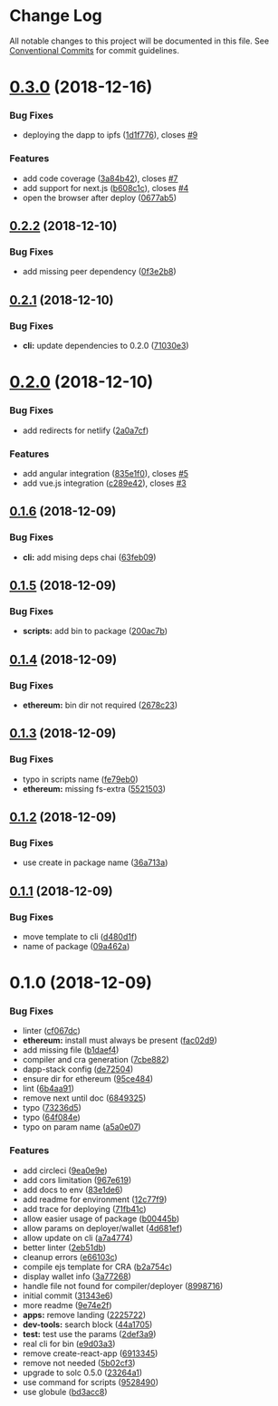 # Change Log

All notable changes to this project will be documented in this file.
See [Conventional Commits](https://conventionalcommits.org) for commit guidelines.

# [0.3.0](https://github-dapp-stack/Dapp-Stack/Dapp-Stack/compare/v0.2.2...v0.3.0) (2018-12-16)


### Bug Fixes

* deploying the dapp to ipfs ([1d1f776](https://github-dapp-stack/Dapp-Stack/Dapp-Stack/commit/1d1f776)), closes [#9](https://github-dapp-stack/Dapp-Stack/Dapp-Stack/issues/9)


### Features

* add code coverage ([3a84b42](https://github-dapp-stack/Dapp-Stack/Dapp-Stack/commit/3a84b42)), closes [#7](https://github-dapp-stack/Dapp-Stack/Dapp-Stack/issues/7)
* add support for next.js ([b608c1c](https://github-dapp-stack/Dapp-Stack/Dapp-Stack/commit/b608c1c)), closes [#4](https://github-dapp-stack/Dapp-Stack/Dapp-Stack/issues/4)
* open the browser after deploy ([0677ab5](https://github-dapp-stack/Dapp-Stack/Dapp-Stack/commit/0677ab5))





## [0.2.2](https://github.com/Dapp-Stack/Dapp-Stack/compare/v0.2.1...v0.2.2) (2018-12-10)


### Bug Fixes

* add missing peer dependency ([0f3e2b8](https://github.com/Dapp-Stack/Dapp-Stack/commit/0f3e2b8))





## [0.2.1](https://github.com/Dapp-Stack/Dapp-Stack/compare/v0.2.0...v0.2.1) (2018-12-10)


### Bug Fixes

* **cli:** update dependencies to 0.2.0 ([71030e3](https://github.com/Dapp-Stack/Dapp-Stack/commit/71030e3))





# [0.2.0](https://github.com/Dapp-Stack/Dapp-Stack/compare/v0.1.6...v0.2.0) (2018-12-10)


### Bug Fixes

* add redirects for netlify ([2a0a7cf](https://github.com/Dapp-Stack/Dapp-Stack/commit/2a0a7cf))


### Features

* add angular integration ([835e1f0](https://github.com/Dapp-Stack/Dapp-Stack/commit/835e1f0)), closes [#5](https://github.com/Dapp-Stack/Dapp-Stack/issues/5)
* add vue.js integration ([c289e42](https://github.com/Dapp-Stack/Dapp-Stack/commit/c289e42)), closes [#3](https://github.com/Dapp-Stack/Dapp-Stack/issues/3)





## [0.1.6](https://github.com/Dapp-Stack/Dapp-Stack/compare/v0.1.5...v0.1.6) (2018-12-09)


### Bug Fixes

* **cli:** add mising deps chai ([63feb09](https://github.com/Dapp-Stack/Dapp-Stack/commit/63feb09))





## [0.1.5](https://github.com/Dapp-Stack/Dapp-Stack/compare/v0.1.4...v0.1.5) (2018-12-09)


### Bug Fixes

* **scripts:** add bin to package ([200ac7b](https://github.com/Dapp-Stack/Dapp-Stack/commit/200ac7b))





## [0.1.4](https://github.com/Dapp-Stack/Dapp-Stack/compare/v0.1.3...v0.1.4) (2018-12-09)


### Bug Fixes

* **ethereum:** bin dir not required ([2678c23](https://github.com/Dapp-Stack/Dapp-Stack/commit/2678c23))





## [0.1.3](https://github.com/Dapp-Stack/Dapp-Stack/compare/v0.1.2...v0.1.3) (2018-12-09)


### Bug Fixes

* typo in scripts name ([fe79eb0](https://github.com/Dapp-Stack/Dapp-Stack/commit/fe79eb0))
* **ethereum:** missing fs-extra ([5521503](https://github.com/Dapp-Stack/Dapp-Stack/commit/5521503))





## [0.1.2](https://github.com/Dapp-Stack/Dapp-Stack/compare/v0.1.1...v0.1.2) (2018-12-09)


### Bug Fixes

* use create in package name ([36a713a](https://github.com/Dapp-Stack/Dapp-Stack/commit/36a713a))





## [0.1.1](https://github.com/Dapp-Stack/Dapp-Stack/compare/v0.1.0...v0.1.1) (2018-12-09)


### Bug Fixes

* move template to cli ([d480d1f](https://github.com/Dapp-Stack/Dapp-Stack/commit/d480d1f))
* name of package ([09a462a](https://github.com/Dapp-Stack/Dapp-Stack/commit/09a462a))





# 0.1.0 (2018-12-09)


### Bug Fixes

* linter ([cf067dc](https://github.com/Dapp-Stack/Dapp-Stack/commit/cf067dc))
* **ethereum:** install must always be present ([fac02d9](https://github.com/Dapp-Stack/Dapp-Stack/commit/fac02d9))
* add missing file ([b1daef4](https://github.com/Dapp-Stack/Dapp-Stack/commit/b1daef4))
* compiler and cra generation ([7cbe882](https://github.com/Dapp-Stack/Dapp-Stack/commit/7cbe882))
* dapp-stack config ([de72504](https://github.com/Dapp-Stack/Dapp-Stack/commit/de72504))
* ensure dir for ethereum ([95ce484](https://github.com/Dapp-Stack/Dapp-Stack/commit/95ce484))
* lint ([6b4aa91](https://github.com/Dapp-Stack/Dapp-Stack/commit/6b4aa91))
* remove next until doc ([6849325](https://github.com/Dapp-Stack/Dapp-Stack/commit/6849325))
* typo ([73236d5](https://github.com/Dapp-Stack/Dapp-Stack/commit/73236d5))
* typo ([64f084e](https://github.com/Dapp-Stack/Dapp-Stack/commit/64f084e))
* typo on param name ([a5a0e07](https://github.com/Dapp-Stack/Dapp-Stack/commit/a5a0e07))


### Features

* add circleci ([9ea0e9e](https://github.com/Dapp-Stack/Dapp-Stack/commit/9ea0e9e))
* add cors limitation ([967e619](https://github.com/Dapp-Stack/Dapp-Stack/commit/967e619))
* add docs to env ([83e1de6](https://github.com/Dapp-Stack/Dapp-Stack/commit/83e1de6))
* add readme for environment ([12c77f9](https://github.com/Dapp-Stack/Dapp-Stack/commit/12c77f9))
* add trace for deploying ([71fb41c](https://github.com/Dapp-Stack/Dapp-Stack/commit/71fb41c))
* allow easier usage of package ([b00445b](https://github.com/Dapp-Stack/Dapp-Stack/commit/b00445b))
* allow params on deployer/wallet ([4d681ef](https://github.com/Dapp-Stack/Dapp-Stack/commit/4d681ef))
* allow update on cli ([a7a4774](https://github.com/Dapp-Stack/Dapp-Stack/commit/a7a4774))
* better linter ([2eb51db](https://github.com/Dapp-Stack/Dapp-Stack/commit/2eb51db))
* cleanup errors ([e66103c](https://github.com/Dapp-Stack/Dapp-Stack/commit/e66103c))
* compile ejs template for CRA ([b2a754c](https://github.com/Dapp-Stack/Dapp-Stack/commit/b2a754c))
* display wallet info ([3a77268](https://github.com/Dapp-Stack/Dapp-Stack/commit/3a77268))
* handle file not found for compiler/deployer ([8998716](https://github.com/Dapp-Stack/Dapp-Stack/commit/8998716))
* initial commit ([31343e6](https://github.com/Dapp-Stack/Dapp-Stack/commit/31343e6))
* more readme ([9e74e2f](https://github.com/Dapp-Stack/Dapp-Stack/commit/9e74e2f))
* **apps:** remove landing ([2225722](https://github.com/Dapp-Stack/Dapp-Stack/commit/2225722))
* **dev-tools:** search block ([44a1705](https://github.com/Dapp-Stack/Dapp-Stack/commit/44a1705))
* **test:** test use the params ([2def3a9](https://github.com/Dapp-Stack/Dapp-Stack/commit/2def3a9))
* real cli for bin ([e9d03a3](https://github.com/Dapp-Stack/Dapp-Stack/commit/e9d03a3))
* remove create-react-app ([6913345](https://github.com/Dapp-Stack/Dapp-Stack/commit/6913345))
* remove not needed ([5b02cf3](https://github.com/Dapp-Stack/Dapp-Stack/commit/5b02cf3))
* upgrade to solc 0.5.0 ([23264a1](https://github.com/Dapp-Stack/Dapp-Stack/commit/23264a1))
* use command for scripts ([9528490](https://github.com/Dapp-Stack/Dapp-Stack/commit/9528490))
* use globule ([bd3acc8](https://github.com/Dapp-Stack/Dapp-Stack/commit/bd3acc8))
